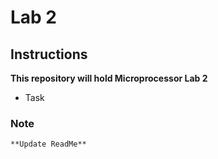 # Lab 2
## Instructions
**This repository will hold Microprocessor Lab 2**
* Task
### Note
	**Update ReadMe**
